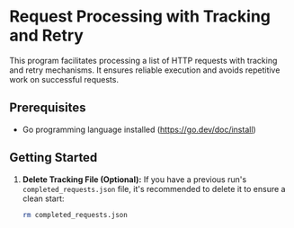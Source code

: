 # Request Processing with Tracking and Retry

This program facilitates processing a list of HTTP requests with tracking and retry mechanisms. It ensures reliable execution and avoids repetitive work on successful requests.

## Prerequisites

* Go programming language installed (https://go.dev/doc/install)

## Getting Started

1. **Delete Tracking File (Optional):**
   If you have a previous run's `completed_requests.json` file, it's recommended to delete it to ensure a clean start:

   ```bash
   rm completed_requests.json

